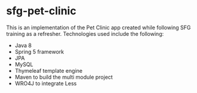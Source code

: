 # sfg-pet-clinic
This is an implementation of the Pet Clinic app created while following SFG training as a refresher.
Technologies used include the following:
- Java 8
- Spring 5 framework
- JPA
- MySQL
- Thymeleaf template engine
- Maven to build the multi module project
- WRO4J to integrate Less
